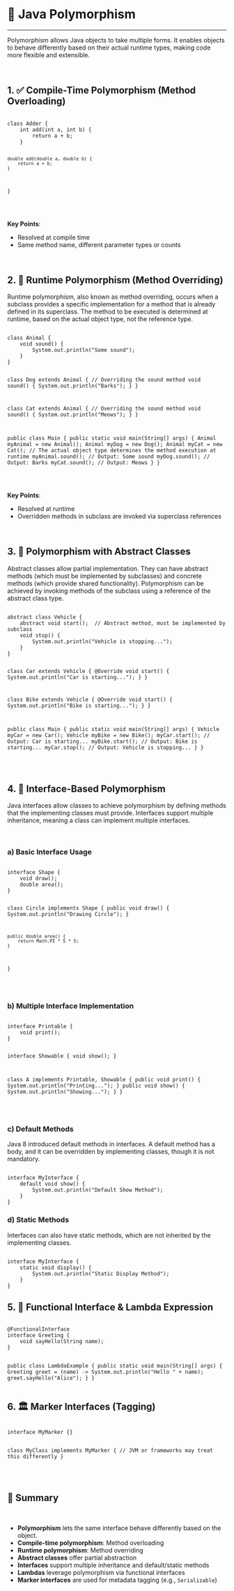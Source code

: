 # 🧬 Java Polymorphism
---
Polymorphism allows Java objects to take multiple forms. It enables objects to behave differently based on their actual runtime types, making code more flexible and extensible.

<br/>

## 1. ✅ Compile-Time Polymorphism (Method Overloading)

<div class="code-container">
<pre><code class="language-java">
class Adder {
    int add(int a, int b) {
        return a + b;
    }

```
double add(double a, double b) {
    return a + b;
}
```

} </code></pre>

</div>
<br/>

**Key Points**:

* Resolved at compile time
* Same method name, different parameter types or counts

<br/>

## 2. 🔄 Runtime Polymorphism (Method Overriding)

Runtime polymorphism, also known as method overriding, occurs when a subclass provides a specific implementation for a method that is already defined in its superclass. The method to be executed is determined at runtime, based on the actual object type, not the reference type.

<div class="code-container">
<pre><code class="language-java">
class Animal {
    void sound() {
        System.out.println("Some sound");
    }
}

class Dog extends Animal {
    // Overriding the sound method
    void sound() {
        System.out.println("Barks");
    }
}

class Cat extends Animal {
    // Overriding the sound method
    void sound() {
        System.out.println("Meows");
    }
}

public class Main {
    public static void main(String[] args) {
        Animal myAnimal = new Animal();
        Animal myDog = new Dog();
        Animal myCat = new Cat();
        // The actual object type determines the method execution at runtime
        myAnimal.sound();  // Output: Some sound
        myDog.sound();     // Output: Barks
        myCat.sound();     // Output: Meows
    }
}
 </code></pre>

</div>

<br/>

**Key Points**:

* Resolved at runtime
* Overridden methods in subclass are invoked via superclass references

<br/>

## 3. 🧱 Polymorphism with Abstract Classes

Abstract classes allow partial implementation. They can have abstract methods (which must be implemented by subclasses) and concrete methods (which provide shared functionality). Polymorphism can be achieved by invoking methods of the subclass using a reference of the abstract class type.

<div class="code-container">
<pre><code class="language-java">
abstract class Vehicle {
    abstract void start();  // Abstract method, must be implemented by subclass
    void stop() {
        System.out.println("Vehicle is stopping...");
    }
}

class Car extends Vehicle {
    @Override
    void start() {
        System.out.println("Car is starting...");
    }
}

class Bike extends Vehicle {
    @Override
    void start() {
        System.out.println("Bike is starting...");
    }
}

public class Main {
    public static void main(String[] args) {
        Vehicle myCar = new Car();
        Vehicle myBike = new Bike();
        myCar.start();  // Output: Car is starting...
        myBike.start(); // Output: Bike is starting...
        myCar.stop();   // Output: Vehicle is stopping...
    }
}
 </code></pre>

</div>

<br/>


## 4. 🔗 Interface-Based Polymorphism

Java interfaces allow classes to achieve polymorphism by defining methods that the implementing classes must provide. Interfaces support multiple inheritance, meaning a class can implement multiple interfaces.

<br/>

### a) Basic Interface Usage

<div class="code-container">
<pre><code class="language-java">
interface Shape {
    void draw();
    double area();
}

class Circle implements Shape {
public void draw() {
System.out.println("Drawing Circle");
}

```
public double area() {
    return Math.PI * 5 * 5;
}
```

} </code></pre>

</div>
<br/>

### b) Multiple Interface Implementation

<div class="code-container">
<pre><code class="language-java">
interface Printable {
    void print();
}

interface Showable {
void show();
}

class A implements Printable, Showable {
public void print() {
System.out.println("Printing...");
}
public void show() {
System.out.println("Showing...");
}
} </code></pre>

</div>

<br/>

### c) Default Methods

Java 8 introduced default methods in interfaces. A default method has a body, and it can be overridden by implementing classes, though it is not mandatory.

<div class="code-container">
<pre><code class="language-java">
interface MyInterface {
    default void show() {
        System.out.println("Default Show Method");
    }
}
</code></pre>
</div>

### d) Static Methods

Interfaces can also have static methods, which are not inherited by the implementing classes.

<div class="code-container">
<pre><code class="language-java">
interface MyInterface {
    static void display() {
        System.out.println("Static Display Method");
    }
}
</code></pre>
</div>


## 5. 🧪 Functional Interface & Lambda Expression

<div class="code-container">
<pre><code class="language-java">
@FunctionalInterface
interface Greeting {
    void sayHello(String name);
}

public class LambdaExample {
public static void main(String\[] args) {
Greeting greet = (name) -> System.out.println("Hello " + name);
greet.sayHello("Alice");
}
} </code></pre>

</div>



## 6. 🏛️ Marker Interfaces (Tagging)

<div class="code-container">
<pre><code class="language-java">
interface MyMarker {}

class MyClass implements MyMarker {
// JVM or frameworks may treat this differently
} </code></pre>

</div>

<br/>

## 🧠 Summary
<br/>

* **Polymorphism** lets the same interface behave differently based on the object.
* **Compile-time polymorphism**: Method overloading
* **Runtime polymorphism**: Method overriding
* **Abstract classes** offer partial abstraction
* **Interfaces** support multiple inheritance and default/static methods
* **Lambdas** leverage polymorphism via functional interfaces
* **Marker interfaces** are used for metadata tagging (e.g., `Serializable`)

